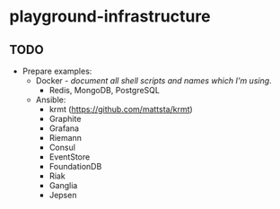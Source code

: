 # playground-infrastructure

## TODO

- Prepare examples:
  - Docker - *document all shell scripts and names which I'm using*.
    - Redis, MongoDB, PostgreSQL
  - Ansible:
    - krmt (https://github.com/mattsta/krmt) 
    - Graphite
    - Grafana
    - Riemann
    - Consul
    - EventStore
    - FoundationDB
    - Riak
    - Ganglia
    - Jepsen
